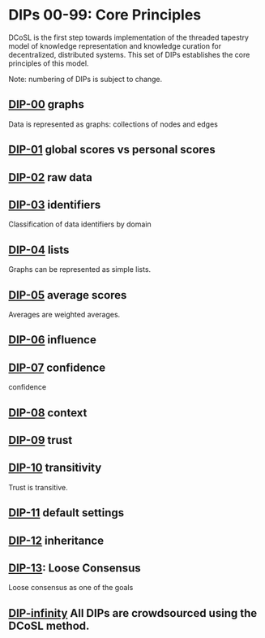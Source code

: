# DIPs 00-99: Core Principles

DCoSL is the first step towards implementation of the threaded tapestry model of knowledge representation and knowledge curation for decentralized, distributed systems. This set of DIPs establishes the core principles of this model.

Note: numbering of DIPs is subject to change.

## [DIP-00](00.md) graphs

Data is represented as graphs: collections of nodes and edges

## [DIP-01](01.md) global scores vs personal scores

## [DIP-02](02.md) raw data

## [DIP-03](03.md) identifiers

Classification of data identifiers by domain

## [DIP-04](04.md) lists

Graphs can be represented as simple lists.

## [DIP-05](05.md) average scores

Averages are weighted averages.

## [DIP-06](06.md) influence

## [DIP-07](07.md) confidence

confidence

## [DIP-08](08.md) context

## [DIP-09](09.md) trust



## [DIP-10](10.md) transitivity

Trust is transitive.

## [DIP-11](11.md) default settings

## [DIP-12](12.md) inheritance

## [DIP-13](13.md): Loose Consensus 

Loose consensus as one of the goals

## [DIP-infinity](infinity.md) All DIPs are crowdsourced using the DCoSL method.



